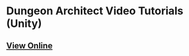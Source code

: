 # Dungeon Architect Video Tutorials (Unity)
## [View Online](http://coderespawn.github.io/dungeon-architect-video-tutorials-unity)

